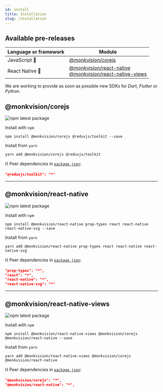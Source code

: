 ```yaml
---
id: install
title: Installation
slug: /installation
---
```


## Available pre-releases
| Language or framework | Module |
|-----------------------|--------|
| JavaScript 🚧 | [@monkvision/corejs](#monkvisioncorejs) |
| React Native 🚧 | [@monkvision/react-native](#monkvisionreact-native)<br/>[@monkvision/react-native-views](#monkvisionreact-native-views) |

We are working to provide as soon as possible new SDKs for _Dart_, _Flutter_ or _Python_.

## @monkvision/corejs
![npm latest package](https://img.shields.io/npm/v/@monkvision/corejs/latest.svg)

Install with `npm`
``` npm
npm install @monkvision/corejs @reduxjs/toolkit --save
```

Install from `yarn`
``` yarn
yarn add @monkvision/corejs @reduxjs/toolkit
```

⛓️ Peer dependencies in [`package.json`](https://github.com/monkvision/monkjs/tree/main/packages/corejs/package.json):
 ``` json
"@reduxjs/toolkit": "*"
 ```
---

## @monkvision/react-native
![npm latest package](https://img.shields.io/npm/v/@monkvision/react-native/latest.svg)

Install with `npm`
``` npm
npm install @monkvision/react-native prop-types react react-native react-native-svg --save
```

Install from `yarn`
``` yarn
yarn add @monkvision/react-native prop-types react react-native react-native-svg
```

⛓️ Peer dependencies in [`package.json`](https://github.com/monkvision/monkjs/tree/main/packages/react-native/package.json):
 ``` json
"prop-types": "*",
"react": "*",
"react-native": "*",
"react-native-svg": "*"
 ```

---

## @monkvision/react-native-views
![npm latest package](https://img.shields.io/npm/v/@monkvision/react-native-views/latest.svg)

Install with `npm`
``` npm
npm install @monkvision/react-native-views @monkvision/corejs @monkvision/react-native --save
```

Install from `yarn`
``` yarn
yarn add @monkvision/react-native-views @monkvision/corejs @monkvision/react-native
```

⛓️ Peer dependencies in [`package.json`](https://github.com/monkvision/monkjs/tree/main/packages/react-native-views/package.json):
 ``` json
"@monkvision/corejs": "*",
"@monkvision/react-native": "*",
 ```

